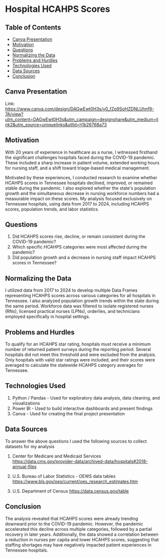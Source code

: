 # Hospital HCAHPS Scores




## Table of Contents
* [Canva Presentation](#Canva-Presentation)
* [Motivation](#motivation)
* [Questions](#questions)
* [Normalizing the Data](#normaling-the-data)
* [Problems and Hurdles](#problems-and-hurdles)
* [Technologies Used](#technologies-used)
* [Data Sources](#sources)
* [Conclusion](#conclusion)

## Canva Presentation
Link: https://www.canva.com/design/DAGwEwt0H3s/y0_fZp9SoHZDNLUhnf9-7A/view?utm_content=DAGwEwt0H3s&utm_campaign=designshare&utm_medium=link2&utm_source=uniquelinks&utlId=h1b26768a73

## Motivation
With 20 years of experience in healthcare as a nurse, I witnessed firsthand the significant challenges hospitals faced during the COVID-19 pandemic. These included a sharp increase in patient volume, extended working hours for nursing staff, and a shift toward triage-based medical management.

Motivated by these experiences, I conducted research to examine whether HCAHPS scores in Tennessee hospitals declined, improved, or remained stable during the pandemic. I also explored whether the state's population growth and the simultaneous decrease in nursing workforce numbers had a measurable impact on these scores. My analysis focused exclusively on Tennessee hospitals, using data from 2017 to 2024, including HCAHPS scores, population trends, and labor statistics.


## Questions
1) Did HCAHPS scores rise, decline, or remain consistent during the COVID-19 pandemic?
2) Which specific HCAHPS categories were most affected during the pandemic?
3) Did population growth and a decrease in nursing staff impact HCAHPS scores in Tennessee?


## Normalizing the Data
I utilized data from 2017 to 2024 to develop multiple Data Frames representing HCAHPS scores across various categories for all hospitals in Tennessee. I also analyzed population growth trends within the state during the same period. Workforce data was filtered to isolate registered nurses (RNs), licensed practical nurses (LPNs), orderlies, and technicians employed specifically in hospital settings.

## Problems and Hurdles
To qualify for an HCAHPS star rating, hospitals must receive a minimum number of returned patient surveys during the reporting period. Several hospitals did not meet this threshold and were excluded from the analysis. Only hospitals with valid star ratings were included, and their scores were averaged to calculate the statewide HCAHPS category averages for Tennessee.

## Technologies Used
1) Python / Pandas - Used for exploratory data analysis, data cleaning, and visualizations
2) Power BI - Used to build interactive dashboards and present findings
3) Canva - Used for creating the final project presentation


## Data Sources
To answer the above questions I used the following sources to collect datasets for my analysis

1) Center for Medicare and Medicaid Services 
https://data.cms.gov/provider-data/archived-data/hospitals#2018-annual-files

2) U.S. Bureau of Labor Statistics - OEWS data tables
https://www.bls.gov/oes/current/oes_research_estimates.htm

3) U.S. Department of Census 
https://data.census.gov/table


## Conclusion
The analysis revealed that HCAHPS scores were already trending downward prior to the COVID-19 pandemic. However, the pandemic accelerated this decline across multiple categories, followed by a partial recovery in later years. Additionally, the data showed a correlation between a reduction in nurses per capita and lower HCAHPS scores, suggesting that staffing shortages may have negatively impacted patient experiences in Tennessee hospitals.


